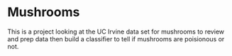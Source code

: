 # Mushrooms

This is a project looking at the UC Irvine data set for mushrooms to review and prep data then build a classifier to tell if mushrooms are poisionous or not.
